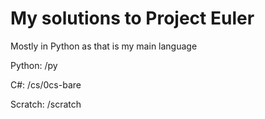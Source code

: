 # My solutions to Project Euler

Mostly in Python as that is my main language

Python: /py

C#: /cs/0cs-bare

Scratch: /scratch

